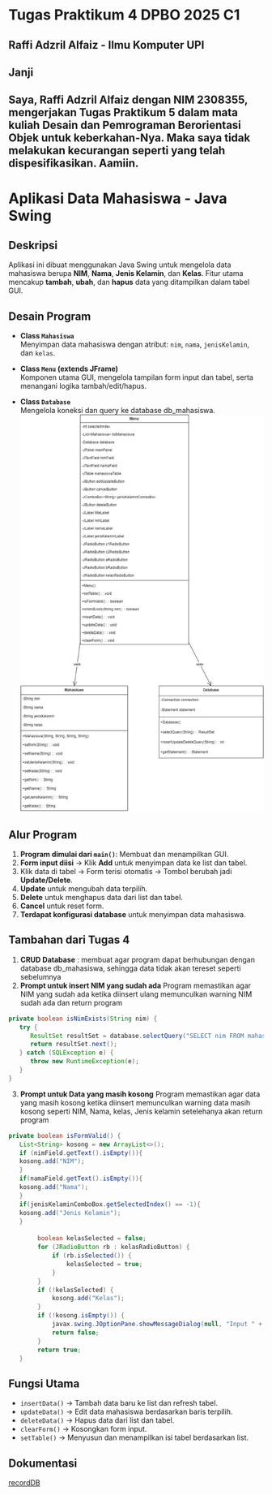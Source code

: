 # Tugas Praktikum 4 DPBO 2025 C1
Raffi Adzril Alfaiz - Ilmu Komputer UPI
---

## Janji
Saya, Raffi Adzril Alfaiz dengan NIM 2308355, mengerjakan Tugas Praktikum 5 dalam mata kuliah Desain dan Pemrograman Berorientasi Objek untuk keberkahan-Nya. Maka saya tidak melakukan kecurangan seperti yang telah dispesifikasikan. Aamiin.
---
# Aplikasi Data Mahasiswa - Java Swing

## Deskripsi
Aplikasi ini dibuat menggunakan Java Swing untuk mengelola data mahasiswa berupa **NIM**, **Nama**, **Jenis Kelamin**, dan **Kelas**. Fitur utama mencakup **tambah**, **ubah**, dan **hapus** data yang ditampilkan dalam tabel GUI.

## Desain Program
- **Class `Mahasiswa`**  
  Menyimpan data mahasiswa dengan atribut: `nim`, `nama`, `jenisKelamin`, dan `kelas`.

- **Class `Menu` (extends JFrame)**  
  Komponen utama GUI, mengelola tampilan form input dan tabel, serta menangani logika tambah/edit/hapus.
- **Class `Database`**  
  Mengelola koneksi dan query ke database db_mahasiswa.
![Class Diagram](Screenshots/class_diagram_swingdb.jpg)

## Alur Program
1. **Program dimulai dari `main()`**: Membuat dan menampilkan GUI.
2. **Form input diisi** → Klik **Add** untuk menyimpan data ke list dan tabel.
3. Klik data di tabel → Form terisi otomatis → Tombol berubah jadi **Update/Delete**.
4. **Update** untuk mengubah data terpilih.
5. **Delete** untuk menghapus data dari list dan tabel.
6. **Cancel** untuk reset form.
7. **Terdapat konfigurasi database** untuk menyimpan data mahasiswa.

## Tambahan dari Tugas 4
1. **CRUD Database** : membuat agar program dapat berhubungan dengan database db_mahasiswa, sehingga data tidak akan tereset seperti sebelumnya
2. **Prompt untuk insert NIM yang sudah ada** Program memastikan agar NIM yang sudah ada ketika diinsert ulang memunculkan warning NIM sudah ada dan return program
```java
private boolean isNimExists(String nim) {
   try {
      ResultSet resultSet = database.selectQuery("SELECT nim FROM mahasiswa WHERE nim = '" + nim + "'");
      return resultSet.next();
   } catch (SQLException e) {
      throw new RuntimeException(e);
   }
}
```
3. **Prompt untuk Data yang masih kosong** Program memastikan agar data yang masih kosong ketika diinsert memunculkan warning data masih kosong seperti NIM, Nama, kelas, Jenis kelamin setelehanya akan return program
```java
private boolean isFormValid() {
   List<String> kosong = new ArrayList<>();
   if (nimField.getText().isEmpty()){
   kosong.add("NIM");
   }
   if(namaField.getText().isEmpty()){
   kosong.add("Nama");
   }
   if(jenisKelaminComboBox.getSelectedIndex() == -1){
   kosong.add("Jenis Kelamin");
   }

        boolean kelasSelected = false;
        for (JRadioButton rb : kelasRadioButton) {
            if (rb.isSelected()) {
                kelasSelected = true;
            }
        }
        if (!kelasSelected) {
            kosong.add("Kelas");
        }
        if (!kosong.isEmpty()) {
            javax.swing.JOptionPane.showMessageDialog(null, "Input " + String.join(", ", kosong) + " tidak boleh kosong", "Error", javax.swing.JOptionPane.ERROR_MESSAGE);
            return false;
        }
        return true;
   }
```

## Fungsi Utama
- `insertData()` → Tambah data baru ke list dan refresh tabel.
- `updateData()` → Edit data mahasiswa berdasarkan baris terpilih.
- `deleteData()` → Hapus data dari list dan tabel.
- `clearForm()` → Kosongkan form input.
- `setTable()` → Menyusun dan menampilkan isi tabel berdasarkan list.

## Dokumentasi
[recordDB](Screenshots/Record_Dokumentasi-Database_on_Swing.mp4)


